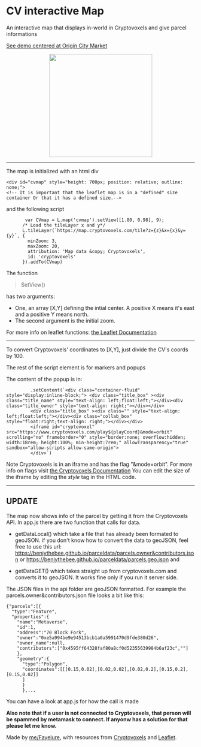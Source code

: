 
# CV interactive Map
 An interactive map that displays in-world in Cryptovoxels and give parcel informations

[See demo centered at Origin City Market](https://benjythebee.github.io/CV_interactive_map/index.html)
<br>
<center>
<img src="https://benjythebee.github.io/CV_interactive_map/img/Thumbnail.PNG" width="275"></center>
<hr/>

The map is initialized with an html div
```
<div id="cvmap" style="height: 700px; position: relative; outline: none;">
<!-- It is important that the leaflet map is in a "defined" size container Or that it has a defined size.-->
```


and the following script
```
       var CVmap = L.map('cvmap').setView([1.80, 0.98], 9);
      /* Load the tileLayer x and y*/
      L.tileLayer(`https://map.cryptovoxels.com/tile?z={z}&x={x}&y={y}`, {
        minZoom: 3,
        maxZoom: 20,
        attribution: 'Map data &copy; Cryptovoxels',
        id: 'cryptovoxels'
      }).addTo(CVmap)
```
The function
>SetView()

has two arguments: 

* One, an array [X,Y] defining the intial center. A positive X means it's east and a positive Y means north. 
* The second argument is the initial zoom.

For more info on leaflet functions: [the Leaflet Documentation](https://leafletjs.com/reference-1.6.0.html#map-methods-for-modifying-map-state)

<hr/>

To convert Cryptovoxels' coordinates to [X,Y], just divide the CV's coords by 100.

The rest of the script element is for markers and popups

 The content of the popup is in:
 ```
          .setContent(`<div class="container-fluid" style="display:inline-block;"> <div class="title_box" ><div class="title_name" style="text-align: left;float:left;"></div><div class="title_owner" style="text-align: right;"></div></div>
          <div class="title_box" ><div class="" style="text-align: left;float:left;"></div><div class="collab_box" style="float:right;text-align: right;"></div></div>
          <iframe id="cryptovoxel" src="https://www.cryptovoxels.com/play${playCoord}&mode=orbit" scrolling="no" frameborder="0" style="border:none; overflow:hidden; width:18rem; height:100%; min-height:7rem;" allowTransparency="true" sandbox="allow-scripts allow-same-origin">
          </div>`)

 ```
 
 Note Cryptovoxels is in an iframe and has the flag "&mode=orbit". For more info on flags visit [the Cryptovoxels Documentation](https://www.cryptovoxels.com/docs/flags)
You can edit the size of the iframe by editing the *style* tag in the HTML code.

 <hr/>

## UPDATE

 The map now shows info of the parcel by getting it from the Cryptovoxels API. In app.js there are two function that calls for data.
* getDataLocal() which take a file that has already been formated to geoJSON.
 if you don't know how to convert the data to geoJSON, feel free to use this url: https://benjythebee.github.io/parceldata/parcels.owner&contributors.json
or https://benjythebee.github.io/parceldata/parcels.geo.json 
and 

* getDataGET() which takes straight up from cryptovoxels.com and converts it to geoJSON. It works fine only if you run it server side.

The JSON files in the api folder are geoJSON formatted. For example the parcels.owner&contributors.json file looks a bit like this:
```
{"parcels":[{
  "type":"Feature",
  "properties":{
    "name":"Metaverse",
    "id":1,
    "address":"70 Block Fork",
    "owner":"0xe5a994be9e94513bcb1a0a5991470d9fde380d26",
    "owner_name":null,
    "contributors":["0x4595ff64328faf80a8cf0d52355639984b6af23c",""]
    },
    "geometry":{
      "type":"Polygon",
      "coordinates":[[[0.15,0.02],[0.02,0.02],[0.02,0.2],[0.15,0.2],[0.15,0.02]]
      ]
      }
      },...
```
You can have a look at app.js for how the call is made


**Also note that if a user is not connected to Cryptovoxels, that person will be spammed by metamask to connect. If anyonw has a solution for that please let me know.**

 Made by [me/Fayelure](https://twitter.com/Benjythebee), with resources from [Cryptovoxels](https://cryptovoxels.com) and [Leaflet](https://leafletjs.com/).

